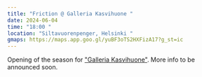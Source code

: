 ```yaml
---
title: "Friction @ Galleria Kasvihuone "
date: 2024-06-04
time: "18:00 "
location: "Siltavuorenpenger, Helsinki "
gmaps: https://maps.app.goo.gl/yuBF3oTS2HXFizA17?g_st=ic
---
```

Opening of the season for ["Galleria Kasvihuone"](http://galleriakasvihuone.fi). More info to be announced soon.